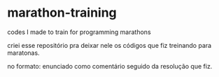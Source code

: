 # marathon-training
codes I made to train for programming marathons

criei esse repositório pra deixar nele os códigos que fiz treinando para maratonas.

no formato:
enunciado como comentário seguido da resolução que fiz.

